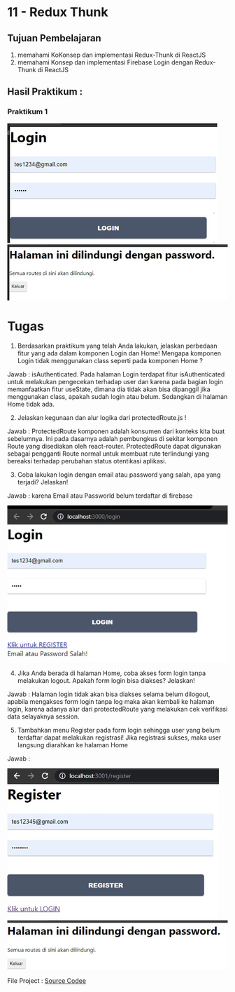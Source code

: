 # 11 - Redux Thunk

## Tujuan Pembelajaran

1. memahami KoKonsep dan implementasi Redux-Thunk di ReactJS
2. memahami Konsep dan implementasi Firebase Login dengan Redux-Thunk di ReactJS

## Hasil Praktikum :

### Praktikum 1
![LINK GAMBAR 1](img/praktikum2.jpg)
![LINK GAMBAR 1](img/praktikum1.jpg)




# Tugas
1. Berdasarkan praktikum yang telah Anda lakukan, jelaskan perbedaan fitur yang ada dalam komponen Login dan Home! Mengapa komponen Login tidak menggunakan class seperti pada komponen Home ?

Jawab : isAuthenticated. Pada halaman Login terdapat fitur isAuthenticated untuk melakukan pengecekan terhadap user dan karena pada bagian login memanfaatkan fitur useState, dimana dia tidak akan bisa dipanggil jika menggunakan class, apakah sudah login atau belum. Sedangkan di halaman Home tidak ada.

2. Jelaskan kegunaan dan alur logika dari protectedRoute.js !

Jawab : 
ProtectedRoute komponen adalah konsumen dari konteks kita buat sebelumnya. Ini pada dasarnya adalah pembungkus di sekitar komponen Route yang disediakan oleh react-router. 
ProtectedRoute dapat digunakan sebagai pengganti Route normal untuk membuat rute terlindungi yang bereaksi terhadap perubahan status otentikasi aplikasi.

3. Coba lakukan login dengan email atau password yang salah, apa yang terjadi? Jelaskan!

Jawab : karena Email atau Passworld belum terdaftar di firebase

![LINK GAMBAR 1](img/no3.jpg)

4. Jika Anda berada di halaman Home, coba akses form login tanpa melakukan logout. Apakah form login bisa diakses? Jelaskan!

Jawab : Halaman login tidak akan bisa diakses selama belum dilogout, apabila mengakses form login tanpa log maka akan kembali ke halaman login, karena adanya alur dari protectedRoute yang melakukan cek verifikasi data selayaknya session.

5. Tambahkan menu Register pada form login sehingga user yang belum terdaftar dapat melakukan registrasi! Jika registrasi sukses, maka user langsung diarahkan ke halaman Home

Jawab : 

![LINK GAMBAR 1](img/tugas1.jpg)
![LINK GAMBAR 1](img/tugas2.jpg)



File Project : [Source Codee](../../src/11_Redux_Thunk/src)
